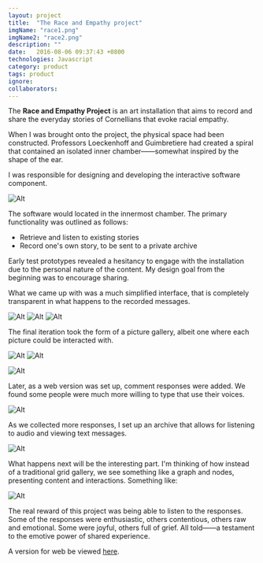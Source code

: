 ```yaml
---
layout: project
title:  "The Race and Empathy project"
imgName: "race1.png"
imgName2: "race2.png"
description: ""
date:   2016-08-06 09:37:43 +0800
technologies: Javascript
category: product 
tags: product
ignore:
collaborators: 
---
```


The <b>Race and Empathy Project</b> is an art installation that aims to record and share the everyday stories of Cornellians that evoke racial empathy. 

When I was brought onto the project, the physical space had been constructed. Professors Loeckenhoff and Guimbretiere had created a spiral that contained an isolated inner chamber——somewhat inspired by the shape of the ear.

I was responsible for designing and developing the interactive software component. 

![Alt](/img/raceandempathy/physicalspace.png)

The software would located in the innermost chamber. The primary functionality was outlined as follows:

- Retrieve and listen to existing stories
- Record one's own story, to be sent to a private archive 

Early test prototypes revealed a hesitancy to engage with the installation due to the personal nature of the content. My design goal from the beginning was to encourage sharing.

What we came up with was a much simplified interface, that is completely transparent in what happens to the recorded messages.

![Alt](/img/raceandempathy/map0.jpg)
![Alt](/img/raceandempathy/map2.jpg)
![Alt](/img/raceandempathy/map3.jpg)

The final iteration took the form of a picture gallery, albeit one where each picture could be interacted with.

![Alt](/img/raceandempathy/screenshot.jpg)
![Alt](/img/raceandempathy/screenshot2.jpg)

![Alt](/img/raceandempathy/test2.gif)

Later, as a web version was set up, comment responses were added. We found some people were much more willing to type that use their voices.

![Alt](/img/raceandempathy/test3.gif)

As we collected more responses, I set up an archive that allows for listening to audio and viewing text messages. 

![Alt](/img/raceandempathy/archive.jpg)

What happens next will be the interesting part. I'm thinking of how instead of a traditional grid gallery, we see something like a graph and nodes, presenting content and interactions. Something like:

![Alt](/img/raceandempathy/graph.jpg)

The real reward of this project was being able to listen to the responses. Some of the responses were enthusiastic, others contentious, others raw and emotional. Some were joyful, others full of grief. All told——a testament to the emotive power of shared experience.

A version for web be viewed [here](http://richreview.net/rrr).